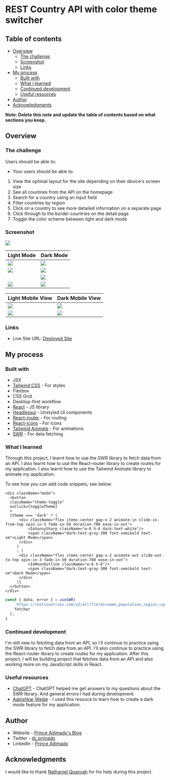 # REST Country API with color theme switcher


## Table of contents

- [Overview](#overview)
  - [The challenge](#the-challenge)
  - [Screenshot](#screenshot)
  - [Links](#links)
- [My process](#my-process)
  - [Built with](#built-with)
  - [What I learned](#what-i-learned)
  - [Continued development](#continued-development)
  - [Useful resources](#useful-resources)
- [Author](#author)
- [Acknowledgments](#acknowledgments)

**Note: Delete this note and update the table of contents based on what sections you keep.**

## Overview

### The challenge

Users should be able to:

- Your users should be able to:

1. View the optimal layout for the site depending on their device's screen size
2. See all countries from the API on the homepage
3. Search for a country using an input field
4. Filter countries by region
5. Click on a country to see more detailed information on a separate page
6. Click through to the border countries on the detail page
7. Toggle the color scheme between light and dark mode

### Screenshot

![](./screenshot.jpg)

| **Light Mode** | **Dark Mode** |
| ---------- | --------- |
| ![](./src/design/screenshot/man-countries-003.png) | ![](./src/design/screenshot/man-countries-004.png )|
| ![](./src/design/screenshot/man-countries-002.png) | ![](./src/design/screenshot/man-countries-004.png )|
| ![]() | ![](./src/design/screenshot/man-countries-007.png )|
| ![](./src/design/screenshot/man-countries-d3.png) | ![](./src/design/screenshot/man-countries-d2.png )|

| **Light Mobile View** | **Dark Mobile View** |
| --------------------- | -------------------- |
| ![](./src/design/screenshot/man-countries-006.png) | ![](./src/design/screenshot/man-countries-005.png) |
| ![](./src/design/screenshot/man-countries-d4.png) | ![](./src/design/screenshot/man-countries-d1.png) |



### Links

- Live Site URL: [Deployed Site](https://man-countries.netlify.app/)

## My process

### Built with

- JSX
- [Tailwind CSS](https://tailwindcss.com/) - For styles
- Flexbox
- CSS Grid
- Desktop-first workflow
- [React](https://reactjs.org/) - JS library
- [Headlessui](https://headlessui.com/) - Unstyled UI components
- [React-router](https://reactrouter.com/) - For routing
- [React-icons](https://react-icons.github.io/react-icons/) - For icons
- [Tailwind Animate](https://github.com/jamiebuilds/tailwindcss-animate) - For animations
- [SWR](https://swr.vercel.app/) - For data fetching


### What I learned

Through this project, I learnt how to use the SWR library to fetch data from an API. I also learnt how to use the React-router library to create routes for my application. I also learnt how to use the Tailwind Animate library to animate my application.



To see how you can add code snippets, see below:


```JSX
<div className="mode">
  <button
  className="theme-toggle"
  onClick={toggleTheme}
  >
  {theme === 'dark' ? (
      <div className="flex items-center gap-x-2 animate-in slide-in-from-top spin-in-3 fade-in-50 duration-700 ease-in-out">
          <IoSunnySharp className="w-6 h-6 dark:text-white"/> 
          <span className="dark:text-gray-300 font-semibold text-sm">Light Mode</span>
      </div>
     )
     : (
      <div className="flex items-center gap-x-2 animate-out slide-out-to-top spin-in-3 fade-in-50 duration-700 ease-in-out">
          <IoMoonOutline className="w-6 h-6"/>
          <span className="dark:text-gray-300 font-semibold text-sm">Dark Mode</span>
      </div>
     )}
  </button>
</div>
```

```js
const { data, error } = useSWR(
    `https://restcountries.com/v2/all?fields=name,population,region,capital,flags`,
    fetcher
  );
}
```

### Continued development

I'm still new to fetching data from an API, so I'll continue to practice using the SWR library to fetch data from an API. I'll also continue to practice using the React-router library to create routes for my application. 
After this project, I will be building project that fetches data from an API and also working more on my JavaScript skills in React. 


### Useful resources

- [ChatGPT](https://chat.openai.com) - ChatGPT helped me get answers to my questions about the SWR library. And general errors I had during development.
- [Aabishkar Wagle](https://aabishkar.info.np/blogs/creating-a-dark-mode-feature-for-your-reactnextjs-application-with-tailwind-css) - I used this resouce to learn how to create a dark mode feature for my application.


## Author

- Website - [Prince Adimado's Blog](https://prince-adimado.hashnode.com/)
- Twitter - [@_primado](https://www.twitter.com/_primado)
- LinkedIn - [Prince Adimado](https://www.linkedin.com/in/primado/)

## Acknowledgments

I would like to thank [Nathaniel Quansah](https://twitter.com/onihani) for his help during this project.

